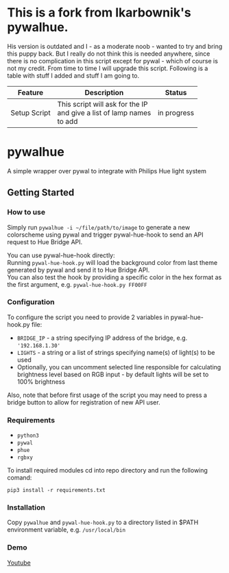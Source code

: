# This is a fork from lkarbownik's pywalhue.
His version is outdated and I - as a moderate noob - wanted to try and bring this puppy back. But I really do not think this is needed anywhere, since there is no complication in this script except for pywal - which of course is not my credit. From time to time I will upgrade this script. Following is a table with stuff I added and stuff I am going to.

| Feature	| Description		| Status	|
|---------------|-----------------------|---------------|
| Setup Script  | This script will ask for the IP <br/> and give a list of lamp names <br/> to add | in progress |

# pywalhue
A simple wrapper over pywal to integrate with Philips Hue light system

## Getting Started
### How to use
Simply run `pywalhue -i ~/file/path/to/image` to generate a new colorscheme using pywal and trigger pywal-hue-hook to send an API request to Hue Bridge API.

You can use pywal-hue-hook directly:  
Running `pywal-hue-hook.py` will load the background color from last theme generated by pywal and send it to Hue Bridge API.  
You can also test the hook by providing a specific color in the hex format as the first argument, e.g. `pywal-hue-hook.py FF00FF`

### Configuration
To configure the script you need to provide 2 variables in pywal-hue-hook.py file:
- `BRIDGE_IP` - a string specifying IP address of the bridge, e.g. `'192.168.1.30'`
- `LIGHTS` - a string or a list of strings specifying name(s) of light(s) to be used
- Optionally, you can uncomment selected line responsible for calculating brightness level based on RGB input - by default lights will be set to 100% brightness 

Also, note that before first usage of the script you may need to press a bridge button to allow for registration of new API user.

### Requirements
- `python3`
- `pywal`
- `phue`
- `rgbxy`

To install required modules cd into repo directory and run the following comand:

`pip3 install -r requirements.txt`

### Installation
Copy `pywalhue` and `pywal-hue-hook.py` to a directory listed in $PATH environment variable, e.g. `/usr/local/bin`

### Demo
[Youtube](https://www.youtube.com/watch?v=VlOteZxqEnw)
